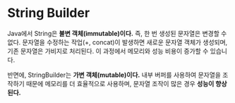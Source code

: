 String Builder
===
Java에서 String은 **불변 객체(immutable)이다.** 즉, 한 번 생성된 문자열은 변경할 수 없다. 문자열을 수정하는 작업(+, concat)이 발생하면 새로운 문자열 객체가 생성되며, 기존 문자열은 가비지로 처리된다. 이 과정에서 메모리와 성능 비용이 증가할 수 있습니다.

반면에, StringBuilder는 **가변 객체(mutable)이다.**  내부 버퍼를 사용하여 문자열을 조작하기 때문에 메모리를 더 효율적으로 사용하며, 문자열 조작이 많은 경우 **성능이 향상된다.**